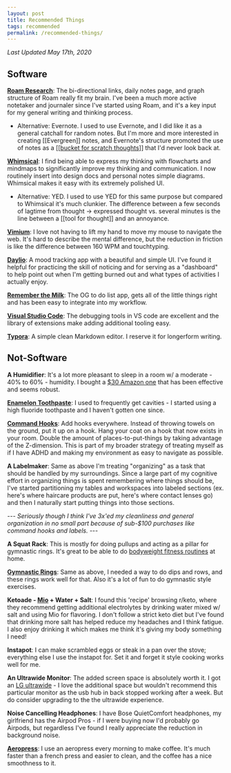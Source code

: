 ```yaml
---
layout: post
title: Recommended Things
tags: recommended
permalink: /recommended-things/
---
```


*Last Updated May 17th, 2020*

## Software


**[Roam Research](https://roamresearch.com)**: The bi-directional links, daily notes page, and graph structure of Roam really fit my brain. I've been a much more active notetaker and journaler since I've started using Roam, and it's a key input for my general writing and thinking process.
- Alternative: Evernote. I used to use Evernote, and I did like it as a general catchall for random notes. But I'm more and more interested in creating [[Evergreen]] notes, and Evernote's structure promoted the use of notes as a [[[bucket for scratch thoughts](https://notes.andymatuschak.org/Evergreen_notes?stackedNotes=Most_people_take_only_transient_notes&stackedNotes=z5nw1rPzimCJYyMknDujwvP344Hv3ixCZRZV2)]] that I'd never look back at.

**[Whimsical](https://whimsical.com)**: I find being able to express my thinking with flowcharts and mindmaps to significantly improve my thinking and communication. I now routinely insert into design docs and personal notes simple diagrams. Whimsical makes it easy with its extremely polished UI.
- Alternative: YED. I used to use YED for this same purpose but compared to Whimsical it's much clunkier. The difference between a few seconds of lagtime from thought -> expressed thought vs. several minutes is the line between a [[tool for thought]] and an annoyance.

**[Vimium](https://vimium.github.io/)**: I love not having to lift my hand to move my mouse to navigate the web. It's hard to describe the mental difference, but the reduction in friction is like the difference between 160 WPM and touchtyping.

**[Daylio](https://daylio.webflow.io/)**:
A mood tracking app with a beautiful and simple UI. I've found it helpful for practicing the skill of noticing and for serving as a "dashboard" to help point out when I'm getting burned out and what types of activities I actually enjoy.

**[Remember the Milk](https://rememberthemilk.com)**:
The OG to do list app, gets all of the little things right and has been easy to integrate into my workflow.

**[Visual Studio Code](https://visualstudio.microsoft.com/)**:
The debugging tools in VS code are excellent and the library of extensions make adding additional tooling easy.

**[Typora](https://typora.io)**:
A simple clean Markdown editor. I reserve it for longerform writing.



## Not-Software

**A Humidifier**: It's a lot more pleasant to sleep in a room w/ a moderate - 40% to 60% - humidity. I bought a [$30 Amazon one](https://www.amazon.com/TaoTronics-Humidifiers-Ultrasonic-Humidifier-Nano-Coating/dp/B07WTTGBJ9/) that has been effective and seems robust. 

**[Enamelon Toothpaste](https://www.amazon.com/gp/product/B00R3K2KZ8/ref=ppx_yo_dt_b_asin_title_o01_s00?ie=UTF8&psc=1)**: I used to frequently get cavities - I started using a high fluoride toothpaste and I haven't gotten one since.

**[Command Hooks](https://www.amazon.com/Command-White-Utility-Container-GP003-7NA/dp/B0753NHZVQ/)**: Add hooks everywhere. Instead of throwing towels on the ground, put it up on a hook. Hang your coat on a hook that now exists in your room. Double the amount of places-to-put-things by taking advantage of the Z-dimension. This is part of my broader strategy of treating myself as if I have ADHD and making my environment as easy to navigate as possible.

**A Labelmaker**: Same as above I'm treating "organizing" as a task that should be handled by my surroundings. Since a large part of my cognitive effort in organizing things is spent remembering where things should be, I've started partitioning my tables and workspaces into labeled sections (ex. here's where haircare products are put, here's where contact lenses go) and then I naturally start putting things into those sections.

--- *Seriously though I think I've 3x'ed my cleanliness and general organization in no small part because of sub-$100 purchases like command hooks and labels.* ---

**A Squat Rack**: This is mostly for doing pullups and acting as a pillar for gymnastic rings. It's great to be able to do [bodyweight fitness routines](https://www.reddit.com/r/bodyweightfitness/wiki/kb/recommended_routine) at home.

**[Gymnastic Rings](https://www.titan.fitness/endurance/gymnastics/rings/28mm-wood-olympic-gymnastic-rings---1.5%22-w-heavy-duty-thick-straps-%26-buckle/410113.html)**: Same as above, I needed a way to do dips and rows, and these rings work well for that. Also it's a lot of fun to do gymnastic style exercises.

**Ketoade - [Mio](https://www.amazon.com/s?k=mio&ref=nb_sb_noss_2) + Water + Salt**: I found this 'recipe' browsing r/keto, where they recommend getting additional electrolytes by drinking water mixed w/ salt and using Mio for flavoring. I don't follow a strict keto diet but I've found that drinking more salt has helped reduce my headaches and I think fatigue. I also enjoy drinking it which makes me think it's giving my body something I need!

**Instapot**: I can make scrambled eggs or steak in a pan over the stove; everything else I use the instapot for. Set it and forget it style cooking works well for me.

**An Ultrawide Monitor**: The added screen space is absolutely worth it. I got an [LG ultrawide](https://www.amazon.com/gp/product/B07YGZ7C1K/ref=ppx_yo_dt_b_search_asin_title?ie=UTF8&psc=1) - I love the additional space but wouldn't recommend this particular monitor as the usb hub in back stopped working after a week. But do consider upgrading to the the ultrawide experience.

**Noise Cancelling Headphones**: I have Bose QuietComfort headphones, my girlfriend has the Airpod Pros - if I were buying now I'd probably go Airpods, but regardless I've found I really appreciate the reduction in background noise.

**[Aeropress](https://aeropress.com/)**: I use an aeropress every morning to make coffee. It's much faster than a french press and easier to clean, and the coffee has a nice smoothness to it.